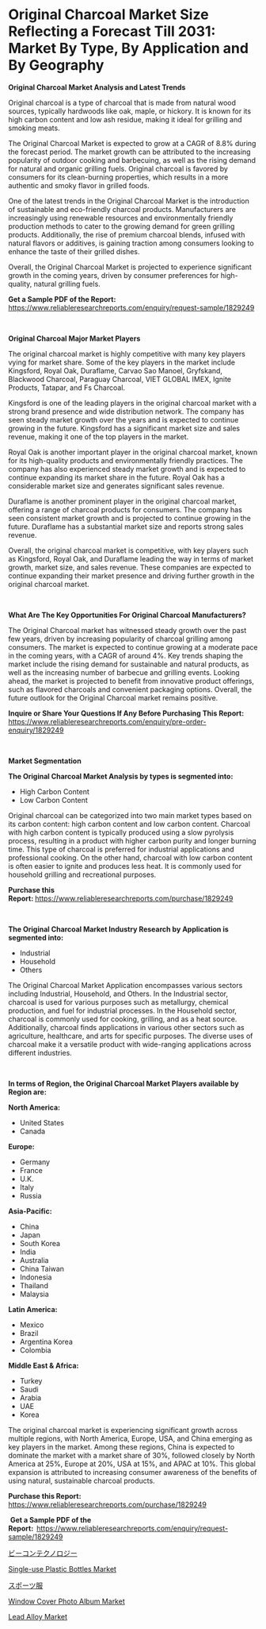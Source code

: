 <p><h1>Original Charcoal Market Size Reflecting a Forecast Till 2031: Market By Type, By Application and By Geography</h1></p><p><strong>Original Charcoal Market Analysis and Latest Trends</strong></p>
<p><p>Original charcoal is a type of charcoal that is made from natural wood sources, typically hardwoods like oak, maple, or hickory. It is known for its high carbon content and low ash residue, making it ideal for grilling and smoking meats.</p><p>The Original Charcoal Market is expected to grow at a CAGR of 8.8% during the forecast period. The market growth can be attributed to the increasing popularity of outdoor cooking and barbecuing, as well as the rising demand for natural and organic grilling fuels. Original charcoal is favored by consumers for its clean-burning properties, which results in a more authentic and smoky flavor in grilled foods.</p><p>One of the latest trends in the Original Charcoal Market is the introduction of sustainable and eco-friendly charcoal products. Manufacturers are increasingly using renewable resources and environmentally friendly production methods to cater to the growing demand for green grilling products. Additionally, the rise of premium charcoal blends, infused with natural flavors or additives, is gaining traction among consumers looking to enhance the taste of their grilled dishes.</p><p>Overall, the Original Charcoal Market is projected to experience significant growth in the coming years, driven by consumer preferences for high-quality, natural grilling fuels.</p></p>
<p><strong>Get a Sample PDF of the Report:&nbsp;</strong> <a href="https://www.reliableresearchreports.com/enquiry/request-sample/1829249">https://www.reliableresearchreports.com/enquiry/request-sample/1829249</a></p>
<p>&nbsp;</p>
<p><strong>Original Charcoal Major Market Players</strong></p>
<p><p>The original charcoal market is highly competitive with many key players vying for market share. Some of the key players in the market include Kingsford, Royal Oak, Duraflame, Carvao Sao Manoel, Gryfskand, Blackwood Charcoal, Paraguay Charcoal, VIET GLOBAL IMEX, Ignite Products, Tatapar, and Fs Charcoal.</p><p>Kingsford is one of the leading players in the original charcoal market with a strong brand presence and wide distribution network. The company has seen steady market growth over the years and is expected to continue growing in the future. Kingsford has a significant market size and sales revenue, making it one of the top players in the market.</p><p>Royal Oak is another important player in the original charcoal market, known for its high-quality products and environmentally friendly practices. The company has also experienced steady market growth and is expected to continue expanding its market share in the future. Royal Oak has a considerable market size and generates significant sales revenue.</p><p>Duraflame is another prominent player in the original charcoal market, offering a range of charcoal products for consumers. The company has seen consistent market growth and is projected to continue growing in the future. Duraflame has a substantial market size and reports strong sales revenue.</p><p>Overall, the original charcoal market is competitive, with key players such as Kingsford, Royal Oak, and Duraflame leading the way in terms of market growth, market size, and sales revenue. These companies are expected to continue expanding their market presence and driving further growth in the original charcoal market.</p></p>
<p>&nbsp;</p>
<p><strong>What Are The Key Opportunities For Original Charcoal Manufacturers?</strong></p>
<p><p>The Original Charcoal market has witnessed steady growth over the past few years, driven by increasing popularity of charcoal grilling among consumers. The market is expected to continue growing at a moderate pace in the coming years, with a CAGR of around 4%. Key trends shaping the market include the rising demand for sustainable and natural products, as well as the increasing number of barbecue and grilling events. Looking ahead, the market is projected to benefit from innovative product offerings, such as flavored charcoals and convenient packaging options. Overall, the future outlook for the Original Charcoal market remains positive.</p></p>
<p><strong>Inquire or Share Your Questions If Any Before Purchasing This Report:</strong> <a href="https://www.reliableresearchreports.com/enquiry/pre-order-enquiry/1829249">https://www.reliableresearchreports.com/enquiry/pre-order-enquiry/1829249</a></p>
<p>&nbsp;</p>
<p><strong>Market Segmentation</strong></p>
<p><strong>The Original Charcoal Market Analysis by types is segmented into:</strong></p>
<p><ul><li>High Carbon Content</li><li>Low Carbon Content</li></ul></p>
<p><p>Original charcoal can be categorized into two main market types based on its carbon content: high carbon content and low carbon content. Charcoal with high carbon content is typically produced using a slow pyrolysis process, resulting in a product with higher carbon purity and longer burning time. This type of charcoal is preferred for industrial applications and professional cooking. On the other hand, charcoal with low carbon content is often easier to ignite and produces less heat. It is commonly used for household grilling and recreational purposes.</p></p>
<p><strong>Purchase this Report:&nbsp;</strong><a href="https://www.reliableresearchreports.com/purchase/1829249">https://www.reliableresearchreports.com/purchase/1829249</a></p>
<p>&nbsp;</p>
<p><strong>The Original Charcoal Market Industry Research by Application is segmented into:</strong></p>
<p><ul><li>Industrial</li><li>Household</li><li>Others</li></ul></p>
<p><p>The Original Charcoal Market Application encompasses various sectors including Industrial, Household, and Others. In the Industrial sector, charcoal is used for various purposes such as metallurgy, chemical production, and fuel for industrial processes. In the Household sector, charcoal is commonly used for cooking, grilling, and as a heat source. Additionally, charcoal finds applications in various other sectors such as agriculture, healthcare, and arts for specific purposes. The diverse uses of charcoal make it a versatile product with wide-ranging applications across different industries.</p></p>
<p>&nbsp;</p>
<p><strong>In terms of Region, the Original Charcoal Market Players available by Region are:</strong></p>
<p>
    <p> <strong> North America: </strong>
        <ul>
            <li>United States</li>
            <li>Canada</li>
        </ul>
        </p> 
    <p> <strong> Europe: </strong>
        <ul>
            <li>Germany</li>
            <li>France</li>
            <li>U.K.</li>
            <li>Italy</li>
            <li>Russia</li>
        </ul>
        </p> 
    <p> <strong> Asia-Pacific: </strong>
        <ul>
            <li>China</li>
            <li>Japan</li>
            <li>South Korea</li>
            <li>India</li>
            <li>Australia</li>
            <li>China Taiwan</li>
            <li>Indonesia</li>
            <li>Thailand</li>
            <li>Malaysia</li>
        </ul>
        </p> 
    <p> <strong> Latin America: </strong>
        <ul>
            <li>Mexico</li>
            <li>Brazil</li>
            <li>Argentina Korea</li>
            <li>Colombia</li>
        </ul>
        </p> 
    <p> <strong> Middle East & Africa: </strong>
        <ul>
            <li>Turkey</li>
            <li>Saudi</li>
            <li>Arabia</li>
            <li>UAE</li>
            <li>Korea</li>
        </ul>
    </p>
    </p>
<p><p>The original charcoal market is experiencing significant growth across multiple regions, with North America, Europe, USA, and China emerging as key players in the market. Among these regions, China is expected to dominate the market with a market share of 30%, followed closely by North America at 25%, Europe at 20%, USA at 15%, and APAC at 10%. This global expansion is attributed to increasing consumer awareness of the benefits of using natural, sustainable charcoal products.</p></p>
<p><strong>Purchase this Report: </strong><a href="https://www.reliableresearchreports.com/purchase/1829249">https://www.reliableresearchreports.com/purchase/1829249</a></p>
<p>&nbsp;<strong>Get a Sample PDF of the Report:&nbsp;&nbsp;</strong><a href="https://www.reliableresearchreports.com/enquiry/request-sample/1829249">https://www.reliableresearchreports.com/enquiry/request-sample/1829249</a></p>
<p><strong></strong></p>
<p><p><a href="https://medium.com/@hugofirst21/%E3%83%93%E3%83%BC%E3%82%B3%E3%83%B3%E3%83%86%E3%82%AF%E3%83%8E%E3%83%AD%E3%82%B8%E3%83%BC%E3%83%9E%E3%83%BC%E3%82%B1%E3%83%83%E3%83%88%E3%83%A1%E3%83%88%E3%83%AA%E3%82%AF%E3%82%B9%E3%81%AE%E8%A7%A3%E8%AA%AD-%E5%B8%82%E5%A0%B4%E3%82%B7%E3%82%A7%E3%82%A2-%E3%83%88%E3%83%AC%E3%83%B3%E3%83%89-%E6%88%90%E9%95%B7%E3%83%91%E3%82%BF%E3%83%BC%E3%83%B3-edb53f5852b1">ビーコンテクノロジー</a></p><p><a href="https://view.publitas.com/reportprime-1/single-use-plastic-bottles-market-provides-detailed-segmentation-of-this-market-based-on-type-application-and-region-and-forecast-for-the-period-from-2023-2030/">Single-use Plastic Bottles Market</a></p><p><a href="https://medium.com/@kelscdowell78456/%E3%82%B9%E3%83%9D%E3%83%BC%E3%83%84%E3%82%A6%E3%82%A7%E3%82%A2%E5%B8%82%E5%A0%B4%E3%81%AE%E8%A6%8F%E6%A8%A1-cagr-%E3%83%88%E3%83%AC%E3%83%B3%E3%83%89%E3%81%AF2024%E5%B9%B4%E3%81%8B%E3%82%892030%E5%B9%B4%E3%81%BE%E3%81%A7%E3%81%A7%E3%81%99-sup%C5%8Dtsu-u-eashij%C5%8D-no-kibo-cagr-torendo-wa-2024-nen-kara-e9140f566b10">スポーツ服</a></p><p><a href="https://spotless-saver-8fd.notion.site/Window-Cover-Photo-Album-Market-Analysis-Examines-its-Scope-on-Growth-Opportunities-and-Forecasted--ab8d92e2717745629eef86ad4b10a204">Window Cover Photo Album Market</a></p><p><a href="https://github.com/nathandecarvalho/Market-Research-Report-List-2/blob/main/lead-alloy-market.md">Lead Alloy Market</a></p></p>